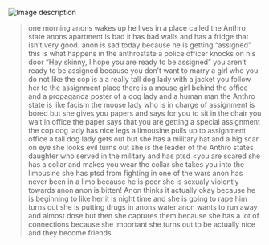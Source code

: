 ![Image description](https://desu-usergeneratedcontent.xyz/trash/image/1660/97/1660978621686.jpg)
>one morning anons wakes up
>he lives in a place called the Anthro state
>anons apartment is bad
>it has bad walls and has a fridge that isn’t very good.
>anon is sad today because he is getting “assigned”
>this is what happens in the anthrostate
>a police officer knocks on his door
“Hey skinny, I hope you are ready to be assigned”
>you aren’t ready to be assigned because you don’t want to marry a girl who you do not like
>the cop is a a really tall dog lady with a jacket
>you follow her to the assignment place
>there is a mouse girl behind the office and a propaganda poster of a dog lady and a human man
>the Anthro state is like facism
>the mouse lady who is in charge of assignment is bored but she gives you papers and says for you to sit in the chair
>you wait in office the paper says that you are getting a special assignment
>the cop dog lady has nice legs
>a limousine pulls up to assignment office
>a tall dog lady gets out but she has a military hat and a big scar on eye
>she looks evil
>turns out she is the leader of the Anthro states daughter who served in the military and has ptsd
<you are scared
>she has a collar and makes you wear the collar
>she takes you into the limousine
>she has ptsd from fighting in one of the wars
>anon has never been in a limo because he is poor
>she is sexualy violently towards anon
>anon is bitten!
>Anon thinks it actually okay because he is beginning to like her
>it is night time and she is going to rape him
>turns out she is putting drugs in anons water
>anon wants to run away and almost dose but then she captures them because she has a lot of connections because she important
>she turns out to be actually nice and they become friends
